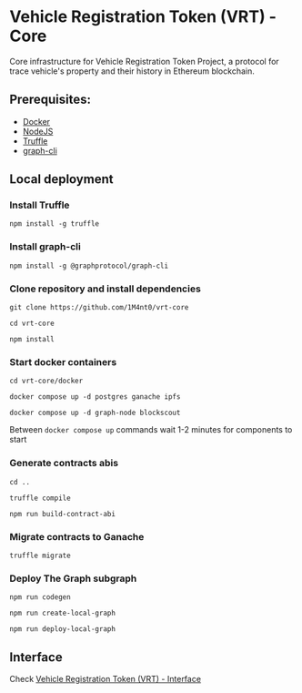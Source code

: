 # Vehicle Registration Token (VRT) - Core

Core infrastructure for Vehicle Registration Token Project, a protocol for trace vehicle's property and their history in Ethereum blockchain.

## Prerequisites:

-   [Docker](https://www.docker.com/get-started/)
-   [NodeJS](https://nodejs.org/it/)
-   [Truffle](https://trufflesuite.com/)
-   [graph-cli](https://thegraph.com/en/)

## Local deployment

### Install Truffle

`npm install -g truffle`

### Install graph-cli

`npm install -g @graphprotocol/graph-cli`

### Clone repository and install dependencies

```
git clone https://github.com/1M4nt0/vrt-core

cd vrt-core

npm install
```

### Start docker containers

```
cd vrt-core/docker

docker compose up -d postgres ganache ipfs

docker compose up -d graph-node blockscout
```

Between `docker compose up` commands wait 1-2 minutes for components to start

### Generate contracts abis

```
cd ..

truffle compile

npm run build-contract-abi
```

### Migrate contracts to Ganache

```
truffle migrate
```

### Deploy The Graph subgraph

```
npm run codegen

npm run create-local-graph

npm run deploy-local-graph
```

## Interface

Check [Vehicle Registration Token (VRT) - Interface](https://github.com/1M4nt0/vrt-interface)
